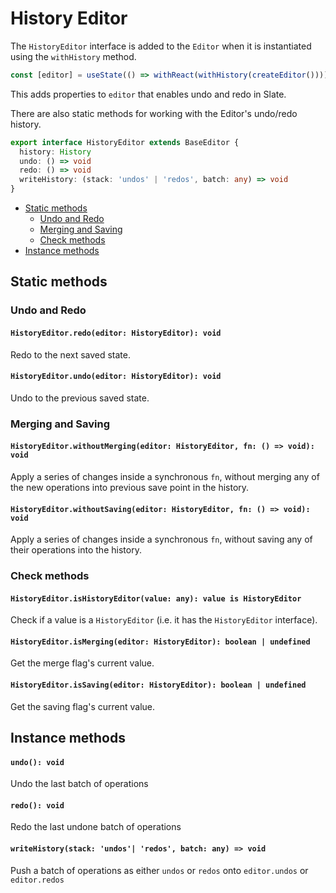 # History Editor

The `HistoryEditor` interface is added to the `Editor` when it is instantiated using the `withHistory` method.

```typescript
const [editor] = useState(() => withReact(withHistory(createEditor())))
```

This adds properties to `editor` that enables undo and redo in Slate.

There are also static methods for working with the Editor's undo/redo history.

```typescript
export interface HistoryEditor extends BaseEditor {
  history: History
  undo: () => void
  redo: () => void
  writeHistory: (stack: 'undos' | 'redos', batch: any) => void
}
```

- [Static methods](history-editor.md#static-methods)
  - [Undo and Redo](history-editor.md#undo-and-redo)
  - [Merging and Saving](history-editor.md#merging-and-saving)
  - [Check methods](history-editor.md#check-methods)
- [Instance methods](history-editor.md#instance-methods)

## Static methods

### Undo and Redo

#### `HistoryEditor.redo(editor: HistoryEditor): void`

Redo to the next saved state.

#### `HistoryEditor.undo(editor: HistoryEditor): void`

Undo to the previous saved state.

### Merging and Saving

#### `HistoryEditor.withoutMerging(editor: HistoryEditor, fn: () => void): void`

Apply a series of changes inside a synchronous `fn`, without merging any of
the new operations into previous save point in the history.

#### `HistoryEditor.withoutSaving(editor: HistoryEditor, fn: () => void): void`

Apply a series of changes inside a synchronous `fn`, without saving any of
their operations into the history.

### Check methods

#### `HistoryEditor.isHistoryEditor(value: any): value is HistoryEditor`

Check if a value is a `HistoryEditor` (i.e. it has the `HistoryEditor` interface).

#### `HistoryEditor.isMerging(editor: HistoryEditor): boolean | undefined`

Get the merge flag's current value.

#### `HistoryEditor.isSaving(editor: HistoryEditor): boolean | undefined`

Get the saving flag's current value.

## Instance methods

#### `undo(): void`

Undo the last batch of operations

#### `redo(): void`

Redo the last undone batch of operations

#### `writeHistory(stack: 'undos'| 'redos', batch: any) => void`

Push a batch of operations as either `undos` or `redos` onto `editor.undos` or `editor.redos`

